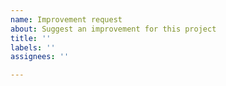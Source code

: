 ```yaml
---
name: Improvement request
about: Suggest an improvement for this project
title: ''
labels: ''
assignees: ''

---
```



